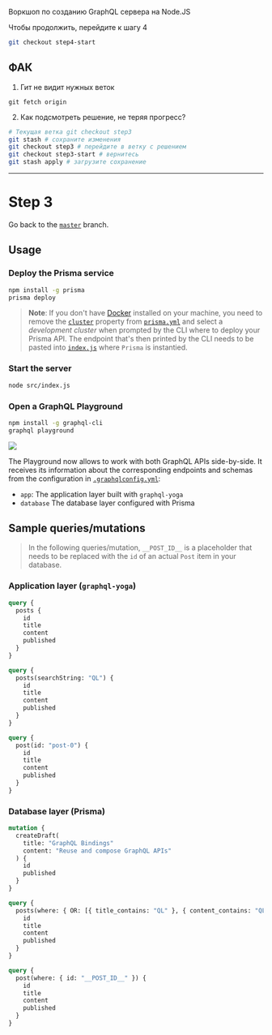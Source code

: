 Воркшоп по созданию GraphQL сервера на Node.JS

Чтобы продолжить, перейдите к шагу 4

```bash
git checkout step4-start
```

## ФАК

1.  Гит не видит нужных веток

```
git fetch origin
```

2.  Как подсмотреть решение, не теряя прогресс?

```bash
# Текущая ветка git checkout step3
git stash # сохраните изменения
git checkout step3 # перейдите в ветку с решением
git checkout step3-start # вернитесь
git stash apply # загрузите сохранение
```

---

# Step 3

Go back to the [`master`](https://github.com/nikolasburk/graphqlday-workshop) branch.

## Usage

### Deploy the Prisma service

```bash
npm install -g prisma
prisma deploy
```

> **Note**: If you don't have [Docker](https://www.docker.com) installed on your machine, you need to remove the [`cluster`](./database/prisma.yml#L9) property from [`prisma.yml`](./database/prisma.yml) and select a _development cluster_ when prompted by the CLI where to deploy your Prisma API. The endpoint that's then printed by the CLI needs to be pasted into [`index.js`](./src/index.js#L29) where `Prisma` is instantied.

### Start the server

```bash
node src/index.js
```

### Open a GraphQL Playground

```bash
npm install -g graphql-cli
graphql playground
```

![](https://imgur.com/bX5TSzs.png)

The Playground now allows to work with both GraphQL APIs side-by-side. It receives its information about the corresponding endpoints and schemas from the configuration in [`.graphqlconfig.yml`](.graphqlconfig.yml):

* `app`: The application layer built with `graphql-yoga`
* `database` The database layer configured with Prisma

## Sample queries/mutations

> In the following queries/mutation, `__POST_ID__` is a placeholder that needs to be replaced with the `id` of an actual `Post` item in your database.

### Application layer (`graphql-yoga`)

```graphql
query {
  posts {
    id
    title
    content
    published
  }
}
```

```graphql
query {
  posts(searchString: "QL") {
    id
    title
    content
    published
  }
}
```

```graphql
query {
  post(id: "post-0") {
    id
    title
    content
    published
  }
}
```

### Database layer (Prisma)

```graphql
mutation {
  createDraft(
    title: "GraphQL Bindings"
    content: "Reuse and compose GraphQL APIs"
  ) {
    id
    published
  }
}
```

```graphql
query {
  posts(where: { OR: [{ title_contains: "QL" }, { content_contains: "QL" }] }) {
    id
    title
    content
    published
  }
}
```

```graphql
query {
  post(where: { id: "__POST_ID__" }) {
    id
    title
    content
    published
  }
}
```
